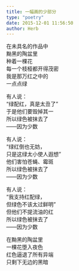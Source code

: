 ```yaml
---  
title: 一幅画的少部分  
type: "poetry"  
date: 2015-12-01 11:56:50  
author: Herb  
---  
```

在未具名的作品中  
黝黑的陶盆里  
种着一棵花  
每一个枝桠都开得茂密  
我是那万红之中的  
一点点绿  

有人说：  
“绿配红，真是太丑了”  
于是他们要毁掉其一  
所以绿色被抹去了  
——因为少数  

有人说：  
“绿红倒也无妨，  
只是这绿太小使人遐想”  
他们害怕苍蝇、霉斑  
所以绿色被抹去了  
——因为少数  

有人说：  
“我支持红配绿，  
但绿色不该太过鲜明”  
但他们不提流油的红  
所以绿色被抹去了  
——因为少数  

在黝黑的陶盆里  
一棵花堕入夜色  
红色逼退了所有异端  
只剩下无边的黑暗